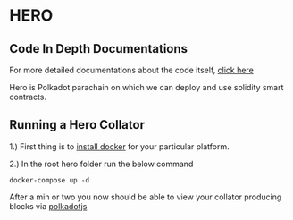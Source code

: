 # HERO

## Code In Depth Documentations
For more detailed documentations about the code itself, [click here](./docs)

Hero is Polkadot parachain on which we can deploy and use solidity smart contracts.


## Running a Hero Collator
1.) First thing is to [install docker](https://www.docker.com/products/docker-desktop) for your particular platform.

2.) In the root hero folder run the below command
  ```
  docker-compose up -d
  ```

After a min or two you now should be able to view your collator producing blocks via [polkadotjs](https://polkadot.js.org/apps/?rpc=ws%3A%2F%2F127.0.0.1%3A9946#/explorer)
